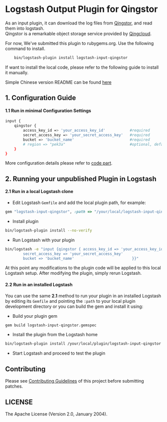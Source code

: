 # Logstash Output Plugin for Qingstor 

As an input plugin, it can download the log files from [Qingstor](https://www.qingcloud.com/products/storage#qingstor), and read them into logstash.  
Qingstor is a remarkable object storage service provided by [Qingcloud](https://www.qingcloud.com/).

For now, We've submitted this plugin to rubygems.org. Use the following command to install.
```sh
    bin/logstash-plugin install logstash-input-qingstor
```
If want to install the local code, please refer to the following guide to install it manually.

Simple Chinese version README can be found [here](/README_zh_CN.md)
## 1. Configuration Guide

#### 1.1 Run in minimal Configuration Settings
```sh
input {
    qingstor {
        access_key_id => 'your_access_key_id'           #required 
        secret_access_key => 'your_secret_access_key'   #required  
        bucket => 'bucket_name'                         #required 
        # region => "pek3a"                             #optional, default value "pek3a"                                
    }
}

```

More configuration details please refer to [code part](lib/logstash/inputs/qingstor.rb).

## 2. Running your unpublished Plugin in Logstash

#### 2.1 Run in a local Logstash clone

- Edit Logstash `Gemfile` and add the local plugin path, for example:
```ruby
gem "logstash-input-qingstor", :path => "/your/local/logstash-input-qingstor"
```
- Install plugin
```sh
bin/logstash-plugin install --no-verify
```
- Run Logstash with your plugin
```sh
bin/logstash -e "input {qingstor { access_key_id => 'your_access_key_id'            
        secret_access_key => 'your_secret_access_key'     
        bucket => 'bucket_name'                          }}"
```
At this point any modifications to the plugin code will be applied to this local Logstash setup. After modifying the plugin, simply rerun Logstash.

#### 2.2 Run in an installed Logstash

You can use the same **2.1** method to run your plugin in an installed Logstash by editing its `Gemfile` and pointing the `:path` to your local plugin development directory or you can build the gem and install it using:

- Build your plugin gem
```sh
gem build logstash-input-qingstor.gemspec
```
- Install the plugin from the Logstash home
```sh
bin/logstash-plugin install /your/local/plugin/logstash-input-qingstor.gem
```
- Start Logstash and proceed to test the plugin

## Contributing
Please see [Contributing Guidelines](./CONTRIBUTING.md) of this project before submitting patches.

## LICENSE
The Apache License (Version 2.0, January 2004).